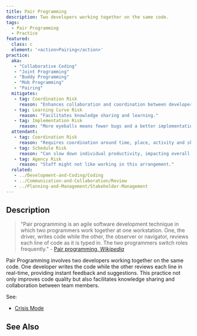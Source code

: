```yaml
---
title: Pair Programming
description: Two developers working together on the same code.
tags: 
  - Pair Programming
  - Practice
featured: 
  class: c
  element: '<action>Pairing</action>'
practice:
  aka: 
   - "Collaborative Coding"
   - "Joint Programming"
   - "Buddy Programming"
   - "Mob Programming"
   - "Pairing"
  mitigates:
   - tag: Coordination Risk
     reason: "Enhances collaboration and coordination between developers."
   - tag: Learning Curve Risk
     reason: "Facilitates knowledge sharing and learning."
   - tag: Implementation Risk
     reason: "More eyeballs means fewer bugs and a better implementation"     
  attendant:
   - tag: Coordination Risk
     reason: "Requires coordination around time, place, activity and skills."
   - tag: Schedule Risk
     reason: "Can slow down individual productivity, impacting overall schedule."
   - tag: Agency Risk
     reason: "Staff might not like working in this arrangement."
  related:
   - ../Development-and-Coding/Coding
   - ../Communication-and-Collaboration/Review
   - ../Planning-and-Management/Stakeholder-Management
---
```


<PracticeIntro details={frontMatter} /> 

## Description

> "Pair programming is an agile software development technique in which two programmers work together at one workstation. One, the driver, writes code while the other, the observer or navigator, reviews each line of code as it is typed in. The two programmers switch roles frequently." - [Pair programming, _Wikipedia_](https://en.wikipedia.org/wiki/Pair_programming)

Pair Programming involves two developers working together on the same code. One developer writes the code while the other reviews each line in real-time, providing instant feedback and suggestions. This practice not only improves code quality but also facilitates knowledge sharing and collaboration between team members.

See:

 - [Crisis Mode](/thinking/Crisis-Mode) 


## See Also

<TagList tag="Pair-Programming" />
